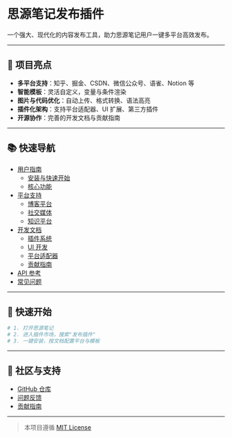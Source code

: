 # 思源笔记发布插件

一个强大、现代化的内容发布工具，助力思源笔记用户一键多平台高效发布。

---

## 🚀 项目亮点
- **多平台支持**：知乎、掘金、CSDN、微信公众号、语雀、Notion 等
- **智能模板**：灵活自定义，变量与条件渲染
- **图片与代码优化**：自动上传、格式转换、语法高亮
- **插件化架构**：支持平台适配器、UI 扩展、第三方插件
- **开源协作**：完善的开发文档与贡献指南

---

## 📚 快速导航

- [用户指南](/guide/)
  - [安装与快速开始](/guide/getting-started/installation)
  - [核心功能](/features/)
- [平台支持](/platforms/)
  - [博客平台](/platforms/blog/)
  - [社交媒体](/platforms/social/)
  - [知识平台](/platforms/knowledge/)
- [开发文档](/development/)
  - [插件系统](/development/plugin-system/)
  - [UI 开发](/development/ui/)
  - [平台适配器](/development/platform-adaptors/)
  - [贡献指南](/development/contributing)
- [API 参考](/api/)
- [常见问题](/faq/)

---

## 🎯 快速开始

```bash
# 1. 打开思源笔记
# 2. 进入插件市场，搜索"发布插件"
# 3. 一键安装，按文档配置平台与模板
```

---

## 🤝 社区与支持
- [GitHub 仓库](https://github.com/terwer/siyuan-plugin-publisher-new-ui)
- [问题反馈](https://github.com/terwer/siyuan-plugin-publisher-new-ui/issues)
- [贡献指南](/development/contributing)

---

> 本项目遵循 [MIT License](./LICENSE)
